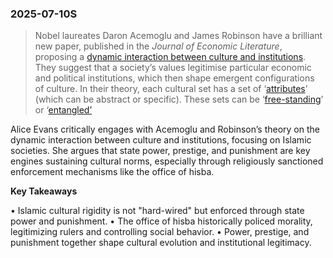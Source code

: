 ### 2025-07-10S

> Nobel laureates Daron Acemoglu and James Robinson have a brilliant new paper, published in the _Journal of Economic Literature_, proposing a [dynamic interaction between culture and institutions](https://economics.mit.edu/sites/default/files/2023-04/Culture%2C%20Institutions%20and%20Social%20Equilibria%20-%20A%20Framework.pdf). They suggest that a society’s values legitimise particular economic and political institutions, which then shape emergent configurations of culture. In their theory, each cultural set has a set of ‘[attributes](https://economics.mit.edu/sites/default/files/2023-04/Culture%2C%20Institutions%20and%20Social%20Equilibria%20-%20A%20Framework.pdf)’ (which can be abstract or specific). These sets can be ‘[free-standing](https://economics.mit.edu/sites/default/files/2023-04/Culture%2C%20Institutions%20and%20Social%20Equilibria%20-%20A%20Framework.pdf)’ or ‘[entangled’](https://economics.mit.edu/sites/default/files/2023-04/Culture%2C%20Institutions%20and%20Social%20Equilibria%20-%20A%20Framework.pdf)

> 

Alice Evans critically engages with Acemoglu and Robinson’s theory on the dynamic interaction between culture and institutions, focusing on Islamic societies. She argues that state power, prestige, and punishment are key engines sustaining cultural norms, especially through religiously sanctioned enforcement mechanisms like the office of hisba.

**Key Takeaways**

• Islamic cultural rigidity is not "hard-wired" but enforced through state power and punishment.
• The office of hisba historically policed morality, legitimizing rulers and controlling social behavior.
• Power, prestige, and punishment together shape cultural evolution and institutional legitimacy.

